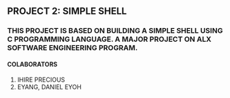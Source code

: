 ## PROJECT 2: SIMPLE SHELL

### THIS PROJECT IS BASED ON BUILDING A SIMPLE SHELL USING C PROGRAMMING LANGUAGE. A MAJOR PROJECT ON ALX SOFTWARE ENGINEERING PROGRAM. 

#### COLABORATORS
1. IHIRE PRECIOUS
2. EYANG, DANIEL EYOH
